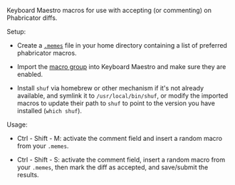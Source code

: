 Keyboard Maestro macros for use with accepting (or commenting) on Phabricator diffs.

Setup:

- Create a [`.memes`](https://github.com/amyreese/dotfiles/blob/main/.memes) file
  in your home directory containing a list of preferred phabricator macros.

- Import the [macro group](https://github.com/amyreese/dotfiles/tree/main/keyboard-maestro)
  into Keyboard Maestro and make sure they are enabled.

- Install `shuf` via homebrew or other mechanism if it's not already available,
  and symlink it to `/usr/local/bin/shuf`, or modify the imported macros to update
  their path to `shuf` to point to the version you have installed (`which shuf`).

Usage:

- Ctrl - Shift - M: activate the comment field and insert a random macro from your `.memes`.

- Ctrl - Shift - S: activate the comment field, insert a random macro from your `.memes`,
  then mark the diff as accepted, and save/submit the results.
